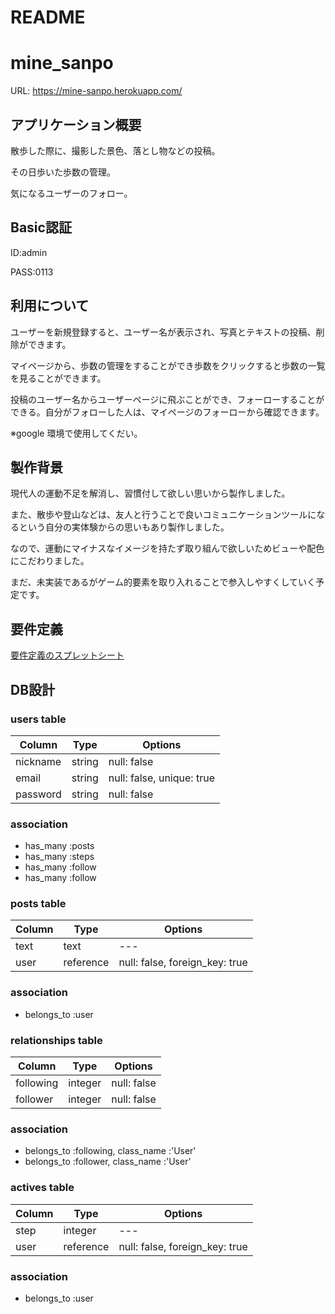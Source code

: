 # README
# mine_sanpo
URL: https://mine-sanpo.herokuapp.com/

## アプリケーション概要
散歩した際に、撮影した景色、落とし物などの投稿。 

その日歩いた歩数の管理。 

気になるユーザーのフォロー。 

## Basic認証
ID:admin 

PASS:0113

## 利用について
ユーザーを新規登録すると、ユーザー名が表示され、写真とテキストの投稿、削除ができます。 

マイページから、歩数の管理をすることができ歩数をクリックすると歩数の一覧を見ることができます。 

投稿のユーザー名からユーザーページに飛ぶことができ、フォーローすることができる。自分がフォローした人は、マイページのフォーローから確認できます。

※google 環境で使用してくだい。


## 製作背景
現代人の運動不足を解消し、習慣付して欲しい思いから製作しました。 

また、散歩や登山などは、友人と行うことで良いコミュニケーションツールになるという自分の実体験からの思いもあり製作しました。 

なので、運動にマイナスなイメージを持たず取り組んで欲しいためビューや配色にこだわりました。 

まだ、未実装であるがゲーム的要素を取り入れることで参入しやすくしていく予定です。 

## 要件定義
[要件定義のスプレットシート](https://docs.google.com/spreadsheets/d/1GhmgjHPcO_fbAHJPb_TEfYqrB5owMXZHWTDQNK9EAK0/edit?usp=sharing)

## DB設計
### users table
|Column|Type|Options|
|------|----|-------|
|nickname|string|null: false|
|email|string|null: false, unique: true|
|password|string|null: false|

### association 
- has_many :posts
- has_many :steps
- has_many :follow
- has_many :follow

### posts table
|Column|Type|Options|
|------|----|-------|
|text|text|---|
|user|reference|null: false, foreign_key: true|

### association
- belongs_to :user

### relationships table
|Column|Type|Options|
|------|----|-------|
|following|integer|null: false|
|follower|integer|null: false|

### association 
- belongs_to :following, class_name :'User'
- belongs_to :follower, class_name :'User'

### actives table
|Column|Type|Options|
|------|----|-------|
|step|integer|---|
|user|reference|null: false, foreign_key: true|

### association
- belongs_to :user
